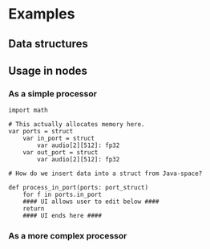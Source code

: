 # Examples

## Data structures


## Usage in nodes
### As a simple processor
```
import math

# This actually allocates memory here.
var ports = struct
    var in_port = struct
        var audio[2][512]: fp32
    var out_port = struct
        var audio[2][512]: fp32

# How do we insert data into a struct from Java-space?

def process_in_port(ports: port_struct)
    for f in ports.in_port
    #### UI allows user to edit below ####
    return 
    #### UI ends here ####
```

### As a more complex processor
```

```